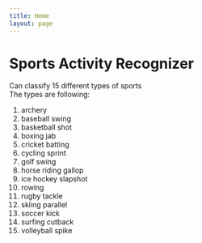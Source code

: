 ```yaml
---
title: Home
layout: page
---
```


# Sports Activity Recognizer 
Can classify 15 different types of sports<br/>
The types are following: <br/>
1. archery
2. baseball swing
3. basketball shot 
4. boxing jab 
5. cricket batting 
6. cycling sprint 
7. golf swing
8. horse riding gallop
9. ice hockey slapshot
10. rowing
11. rugby tackle
12. skiing parallel 
13. soccer kick
14. surfing cutback 
15. volleyball spike
